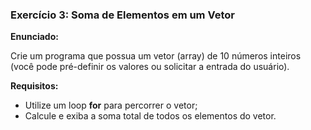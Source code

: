 ### Exercício 3: Soma de Elementos em um Vetor  

**Enunciado:**  

Crie um programa que possua um vetor (array) de 10 números inteiros (você pode pré-definir os valores ou solicitar a entrada do usuário).  

**Requisitos:**  

- Utilize um loop **for** para percorrer o vetor;  
- Calcule e exiba a soma total de todos os elementos do vetor.
